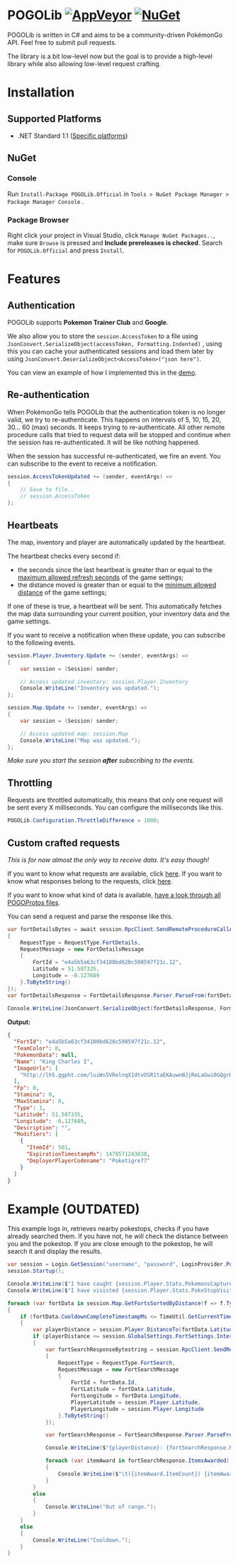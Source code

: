 POGOLib [![AppVeyor](https://img.shields.io/appveyor/ci/AeonLucid/pogolib/master.svg?maxAge=60)](https://ci.appveyor.com/project/AeonLucid/pogolib) [![NuGet](https://img.shields.io/nuget/v/POGOLib.Official.svg?maxAge=60)](https://www.nuget.org/packages/POGOLib.Official)
===================

POGOLib is written in C# and aims to be a community-driven PokémonGo API. Feel free to submit pull requests.

The library is a bit low-level now but the goal is to provide a high-level library while also allowing low-level request crafting.

# Installation

## Supported Platforms

* .NET Standard 1.1 ([Specific platforms](https://github.com/dotnet/corefx/blob/master/Documentation/architecture/net-platform-standard.md#mapping-the-net-platform-standard-to-platforms))

## NuGet

### Console
Run `Install-Package POGOLib.Official`  in `Tools > NuGet Package Manager > Package Manager Console` .

### Package Browser
Right click your project in Visual Studio, click `Manage NuGet Packages..`, make sure `Browse` is pressed and **Include prereleases is checked**. Search for `POGOLib.Official` and press `Install`.

# Features

## Authentication

POGOLib supports **Pokemon Trainer Club** and **Google**. 

We also allow you to store the `session.AccessToken` to a file using `JsonConvert.SerializeObject(accessToken, Formatting.Indented)` , using this you can cache your authenticated sessions and load them later by using `JsonConvert.DeserializeObject<AccessToken>("json here")`.

You can view an example of how I implemented this in the [demo](https://github.com/AeonLucid/POGOLib/blob/master/Demo/Program.cs).

## Re-authentication

When PokémonGo tells POGOLib that the authentication token is no longer valid, we try to re-authenticate. This happens on intervals of 5, 10, 15, 20, 30... 60 (max) seconds. It keeps trying to re-authenticate. All other remote procedure calls that tried to request data will be stopped and continue when the session has re-authenticated. It will be like nothing happened.

When the session has successful re-authenticated, we fire an event. You can subscribe to the event to receive a notification.

```csharp
session.AccessTokenUpdated += (sender, eventArgs) =>
{
	// Save to file.. 
	// session.AccessToken
};
```

## Heartbeats
The map, inventory and player are automatically updated by the heartbeat.

The heartbeat checks every second if:

 - the seconds since the last heartbeat is greater than or equal to the [maximum allowed refresh seconds](https://github.com/AeonLucid/POGOProtos/blob/master/src/POGOProtos/Settings/MapSettings.proto#L9) of the game settings;
 - the distance moved is greater than or equal to the [minimum allowed distance](https://github.com/AeonLucid/POGOProtos/blob/master/src/POGOProtos/Settings/MapSettings.proto#L10) of the game settings;

If one of these is true, a heartbeat will be sent. This automatically fetches the map data surrounding your current position, your inventory data and the game settings.

If you want to receive a notification when these update, you can subscribe to the following events.

```csharp
session.Player.Inventory.Update += (sender, eventArgs) =>
{
    var session = (Session) sender;

    // Access updated inventory: session.Player.Inventory
    Console.WriteLine("Inventory was updated.");
};

session.Map.Update += (sender, eventArgs) =>
{
    var session = (Session) sender;

    // Access updated map: session.Map
    Console.WriteLine("Map was updated.");
};
```

*Make sure you start the session **after** subscribing to the events.*

## Throttling

Requests are throttled automatically, this means that only one request will be sent every X milliseconds. You can configure the milliseconds like this.

```csharp
POGOLib.Configuration.ThrottleDifference = 1000;
```

## Custom crafted requests

*This is for now almost the only way to receive data. It's easy though!*

If you want to know what requests are available, click [here](https://github.com/AeonLucid/POGOProtos/tree/master/src/POGOProtos/Networking/Requests/Messages).
If you want to know what responses belong to the requests, click [here](https://github.com/AeonLucid/POGOProtos/tree/master/src/POGOProtos/Networking/Responses).

If you want to know what kind of data is available, [have a look through all POGOProtos files](https://github.com/AeonLucid/POGOProtos/tree/master/src/POGOProtos).

You can send a request and parse the response like this.

```csharp
var fortDetailsBytes = await session.RpcClient.SendRemoteProcedureCallAsync(new Request
{
    RequestType = RequestType.FortDetails,
    RequestMessage = new FortDetailsMessage
    {
        FortId = "e4a5b5a63cf34100bd620c598597f21c.12",
        Latitude = 51.507335,
        Longitude = -0.127689
    }.ToByteString()
});
var fortDetailsResponse = FortDetailsResponse.Parser.ParseFrom(fortDetailsBytes);
					
Console.WriteLine(JsonConvert.SerializeObject(fortDetailsResponse, Formatting.Indented));
```

**Output:**

```json
{
  "FortId": "e4a5b5a63cf34100bd620c598597f21c.12",
  "TeamColor": 0,
  "PokemonData": null,
  "Name": "King Charles I",
  "ImageUrls": [
    "http://lh5.ggpht.com/luiWs5VRelnqX1dtvOSR1taEKAuwnNJjReLaGwi0GQgrHL1BLRsb1p13Dzk0A0cY1EMgplX2ELLiLy0XHSPC"
  ],
  "Fp": 0,
  "Stamina": 0,
  "MaxStamina": 0,
  "Type": 1,
  "Latitude": 51.507335,
  "Longitude": -0.127689,
  "Description": "",
  "Modifiers": [
    {
      "ItemId": 501,
      "ExpirationTimestampMs": 1478571243838,
      "DeployerPlayerCodename": "Poketigre77"
    }
  ]
}
```

# Example (OUTDATED)

This example logs in, retrieves nearby pokestops, checks if you have already searched them. If you have not, he will check the distance between you and the pokestop. If you are close enough to the pokestop, he will search it and display the results.

```csharp
var session = Login.GetSession("username", "password", LoginProvider.PokemonTrainerClub, 51.507351, -0.127758);
session.Startup();

Console.WriteLine($"I have caught {session.Player.Stats.PokemonsCaptured} Pokémon.");
Console.WriteLine($"I have visisted {session.Player.Stats.PokeStopVisits} pokestops.");

foreach (var fortData in session.Map.GetFortsSortedByDistance(f => f.Type == FortType.Checkpoint && f.LureInfo != null))
{
	if (fortData.CooldownCompleteTimestampMs <= TimeUtil.GetCurrentTimestampInMilliseconds())
	{
		var playerDistance = session.Player.DistanceTo(fortData.Latitude, fortData.Longitude);
		if (playerDistance <= session.GlobalSettings.FortSettings.InteractionRangeMeters)
		{
			var fortSearchResponseBytestring = session.RpcClient.SendRemoteProcedureCall(new Request
			{
				RequestType = RequestType.FortSearch,
				RequestMessage = new FortSearchMessage
				{
					FortId = fortData.Id,
					FortLatitude = fortData.Latitude,
					FortLongitude = fortData.Longitude,
					PlayerLatitude = session.Player.Latitude,
					PlayerLongitude = session.Player.Longitude
				}.ToByteString()
			});

			var fortSearchResponse = FortSearchResponse.Parser.ParseFrom(fortSearchResponseBytestring);

			Console.WriteLine($"{playerDistance}: {fortSearchResponse.Result}");

			foreach (var itemAward in fortSearchResponse.ItemsAwarded)
			{
				Console.WriteLine($"\t({itemAward.ItemCount}) {itemAward.ItemId}");
			}
		}
		else
		{
			Console.WriteLine("Out of range.");
		}
	}
	else
	{
		Console.WriteLine("Cooldown.");
	}
}
```
